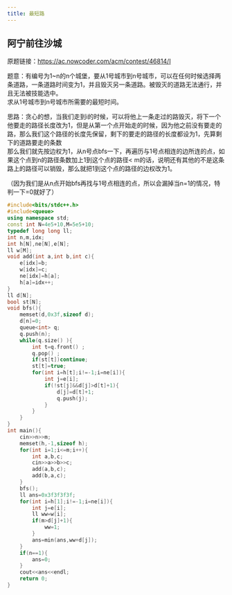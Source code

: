 ```yaml
---
title: 最短路
---
```


## 阿宁前往沙城
原题链接：https://ac.nowcoder.com/acm/contest/46814/I  

题意：有编号为1~n的n个城堡，要从1号城市到n号城市，可以在任何时候选择两条道路，一条道路时间变为1，并且毁灭另一条道路。被毁灭的道路无法通行，并且无法被技能选中。  
求从1号城市到n号城市所需要的最短时间。  


思路：贪心的想，当我们走到i的时候，可以将他上一条走过的路毁灭，将下一个他要走的路径长度改为1，但是从第一个点开始走的时候，因为他之前没有要走的路，那么我们这个路径的长度先保留，剩下的要走的路径的长度都设为1，先算剩下的道路要走的条数  
那么我们就先按边权为1，从n号点bfs一下，再遍历与1号点相连的边所连的点，如果这个点到n的路径条数加上1到这个点的路径< m的话，说明还有其他的不是这条路上的路径可以销毁，那么就把1到这个点的路径的边权改为1。  

（因为我们是从n点开始bfs再找与1号点相连的点，所以会漏掉当n=1的情况，特判一下=0就好了）  

```cpp
#include<bits/stdc++.h>
#include<queue>
using namespace std;
const int N=4e5+10,M=5e5+10;
typedef long long ll;
int n,m,idx;
int h[N],ne[N],e[N];
ll w[M];
void add(int a,int b,int c){
	e[idx]=b;
	w[idx]=c;
	ne[idx]=h[a];
	h[a]=idx++;
}
ll d[N];
bool st[N];
void bfs(){
	memset(d,0x3f,sizeof d);
	d[n]=0;
	queue<int> q;
	q.push(n);
	while(q.size() ){
		int t=q.front() ;
		q.pop() ;
		if(st[t])continue;
		st[t]=true;
		for(int i=h[t];i!=-1;i=ne[i]){
			int j=e[i];
			if(!st[j]&&d[j]>d[t]+1){
				d[j]=d[t]+1;
				q.push(j); 
			}
		}
	} 
}
int main(){
	cin>>n>>m;
	memset(h,-1,sizeof h);
	for(int i=1;i<=m;i++){
		int a,b,c;
		cin>>a>>b>>c;
		add(a,b,c);
		add(b,a,c);
	}
	bfs();
	ll ans=0x3f3f3f3f;
	for(int i=h[1];i!=-1;i=ne[i]){
		int j=e[i];
		ll ww=w[i];
		if(m>d[j]+1){
			ww=1;
		}
		ans=min(ans,ww+d[j]);
	}
	if(n==1){
		ans=0;
	}
	cout<<ans<<endl;
	return 0;
}
```


